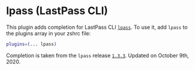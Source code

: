# lpass (LastPass CLI)
This plugin adds completion for LastPass CLI [`lpass`](https://github.com/lastpass/lastpass-cli).
To use it, add `lpass` to the plugins array in your zshrc file:
```zsh
plugins=(... lpass)
```
Completion is taken from the `lpass` release [`1.3.3`](https://github.com/lastpass/lastpass-cli/releases/tag/v1.3.3).
Updated on October 9th, 2020.
